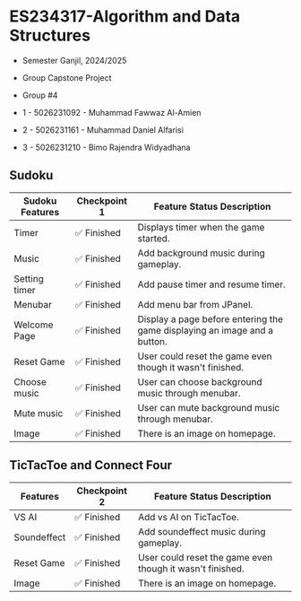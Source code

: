 # ES234317-Algorithm and Data Structures
- Semester Ganjil, 2024/2025
- Group Capstone Project

- Group #4
- 1 - 5026231092 - Muhammad Fawwaz Al-Amien
- 2 - 5026231161 - Muhammad Daniel Alfarisi
- 3 - 5026231210 - Bimo Rajendra Widyadhana

## Sudoku

Sudoku Features | Checkpoint 1 | Feature	Status	Description
--------------- |--------------|-----------------------------
Timer |	✅ Finished | Displays timer when the game started.
Music |	✅ Finished	| Add background music during gameplay.
Setting timer | ✅ Finished | Add pause timer and resume timer.
Menubar | ✅ Finished | Add menu bar from JPanel.
Welcome Page |	✅ Finished |	Display a page before entering the game displaying an image and a button.
Reset Game | ✅ Finished | User could reset the game even though it wasn't finished.
Choose music | ✅ Finished | User can choose background music through menubar.
Mute music | ✅ Finished | User can mute background music through menubar.
Image |  ✅ Finished | There is an image on homepage.

## TicTacToe and Connect Four

Features | Checkpoint 2 | Feature	Status Description
--------------- |--------------|-----------------------------
VS AI |	✅ Finished	| Add vs AI on TicTacToe.
Soundeffect |	✅ Finished	| Add soundeffect music during gameplay.
Reset Game | ✅ Finished | User could reset the game even though it wasn't finished.
Image |  ✅ Finished | There is an image on homepage.

